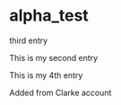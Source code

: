 # alpha_test

third entry

This is my second entry

This is my 4th entry

Added from Clarke account
